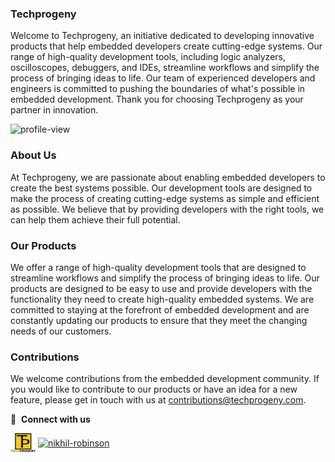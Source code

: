 ### Techprogeny
Welcome to Techprogeny, an initiative dedicated to developing innovative products that help embedded developers create cutting-edge systems. Our range of high-quality development tools, including logic analyzers, oscilloscopes, debuggers, and IDEs, streamline workflows and simplify the process of bringing ideas to life. Our team of experienced developers and engineers is committed to pushing the boundaries of what's possible in embedded development. Thank you for choosing Techprogeny as your partner in innovation.

<p align="left"> <img src="https://komarev.com/ghpvc/?username=techprogeny&label=Profile%20views&color=0e75b6&style=flat" alt="profile-view" /> </p>

### About Us
At Techprogeny, we are passionate about enabling embedded developers to create the best systems possible. Our development tools are designed to make the process of creating cutting-edge systems as simple and efficient as possible. We believe that by providing developers with the right tools, we can help them achieve their full potential.

### Our Products
We offer a range of high-quality development tools that are designed to streamline workflows and simplify the process of bringing ideas to life. Our products are designed to be easy to use and provide developers with the functionality they need to create high-quality embedded systems. We are committed to staying at the forefront of embedded development and are constantly updating our products to ensure that they meet the changing needs of our customers.

### Contributions

We welcome contributions from the embedded development community. If you would like to contribute to our products or have an idea for a new feature, please get in touch with us at contributions@techprogeny.com.

🔗 &nbsp;**Connect with us**
<p align="left">
<a href="https://techprogeny.com" target="blank"><img align="center" src="https://github.com/nikhil-robinson/nikhil-robinson/blob/main/images/src/techprogeny.svg" alt="techprogeny" height="30" width="40" /></a>
<a href="[[https://linkedin.com/in/nikhil-robinson](https://www.linkedin.com/company/techprogeny/)](https://www.linkedin.com/company/techprogeny/)" target="blank"><img align="center" src="https://raw.githubusercontent.com/rahuldkjain/github-profile-readme-generator/master/src/images/icons/Social/linked-in-alt.svg" alt="nikhil-robinson" height="30" width="40" /></a>
